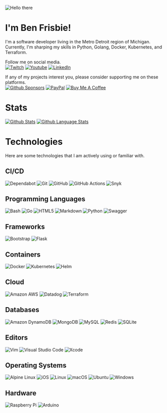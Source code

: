 ![Hello there](https://c.tenor.com/qA9u4ETE66MAAAAC/hello-there-kenobi.gif)
# I'm Ben Frisbie!
I'm a software developer living in the Metro Detroit region of Michigan. Currently, I'm sharping my skills in Python, Golang, Docker, Kubernetes, and Terraform.

Follow me on social media.  
[![Twitch](https://img.shields.io/badge/Twitch-9146FF?style=flat&logo=Twitch&logoColor=white)](https://www.twitch.tv/bfrisbie)
[![Youtube](https://img.shields.io/badge/Youtube-FF0000?style=flat&logo=Youtube&logoColor=white)](https://www.youtube.com/channel/UCRYrVtGYLJ8lzWwERQPN0Xw)
[![LinkedIn](https://img.shields.io/badge/LinkedIn-0A66C2?style=flat&logo=LinkedIn&logoColor=white)](https://www.linkedin.com/in/ben-frisbie/)

If any of my projects interest you, please consider supporting me on these platforms.  
[![Github Sponsors](https://img.shields.io/badge/Github_Sponsors-EA4AAA?style=flat&logo=githubsponsors&logoColor=white)](https://github.com/sponsors/benfrisbie)
[![PayPal](https://img.shields.io/badge/PayPal-00457C?style=flat&logo=PayPal&logoColor=white)](https://www.paypal.com/paypalme/benfrisbie)
[![Buy Me A Coffee](https://img.shields.io/badge/Buy_Me_A_Coffee-FFDD00?style=flat&logo=buymeacoffee&logoColor=white)](https://www.buymeacoffee.com/bfrisbie)

# Stats
[![Github Stats](https://github-readme-stats.vercel.app/api?username=benfrisbie&count_private=true&show_icons=true&theme=dark)](https://github.com/benfrisbie)
[![Github Language Stats](https://github-readme-stats.vercel.app/api/top-langs/?username=benfrisbie&theme=dark&layout=compact&langs_count=10)](https://github.com/benfrisbie)

# Technologies
Here are some technologies that I am actively using or familiar with.

## CI/CD
![Dependabot](https://img.shields.io/badge/Dependabot-025E8C?style=flat&logo=Dependabot&logoColor=white)
![Git](https://img.shields.io/badge/Git-F05032?style=flat&logo=git&logoColor=white)
![GitHub](https://img.shields.io/badge/Github-181717?style=flat&logo=github&logoColor=white)
![GitHub Actions](https://img.shields.io/badge/Github_Actions-2088FF?style=flat&logo=githubactions&logoColor=white)
![Snyk](https://img.shields.io/badge/Snyk-4C4A73?style=flat&logo=Snyk&logoColor=white)

## Programming Languages
![Bash](https://img.shields.io/badge/Bash-4EAA25?style=flat&logo=gnu-bash&logoColor=white)
![Go](https://img.shields.io/badge/Go-00ADD8?style=flat&logo=Go&logoColor=white)
![HTML5](https://img.shields.io/badge/HTML5-E34F26?style=flat&logo=HTML5&logoColor=white)
![Markdown](https://img.shields.io/badge/Markdown-3776AB?style=flat&logo=markdown&logoColor=white)
![Python](https://img.shields.io/badge/Python-3776AB?style=flat&logo=python&logoColor=white)
![Swagger](https://img.shields.io/badge/Swagger-85EA2D?style=flat&logo=Swagger&logoColor=white)

## Frameworks
![Bootstrap](https://img.shields.io/badge/Bootstrap-7952B3?style=flat&logo=Bootstrap&logoColor=white)
![Flask](https://img.shields.io/badge/Flask-000000?style=flat&logo=Flask&logoColor=white)

## Containers
![Docker](https://img.shields.io/badge/Docker-2496ED?style=flat&logo=docker&logoColor=white)
![Kubernetes](https://img.shields.io/badge/Kubernetes-326CE5?style=flat&logo=Kubernetes&logoColor=white)
![Helm](https://img.shields.io/badge/Helm-0F1689?style=flat&logo=Helm&logoColor=white)

## Cloud
![Amazon AWS](https://img.shields.io/badge/Amazon_AWS-232F3E?style=flat&logo=AmazonAWS&logoColor=white)
![Datadog](https://img.shields.io/badge/Datadog-632CA6?style=flat&logo=Datadog&logoColor=white)
![Terraform](https://img.shields.io/badge/Terraform-7B42BC?style=flat&logo=Terraform&logoColor=white)

## Databases
![Amazon DynamoDB](https://img.shields.io/badge/Amazon_DynamoDB-4053D6?style=flat&logo=AmazonDynamoDB&logoColor=white)
![MongoDB](https://img.shields.io/badge/MongoDB-47A248?style=flat&logo=MongoDB&logoColor=white)
![MySQL](https://img.shields.io/badge/MySQL-4479A1?style=flat&logo=MySQL&logoColor=white)
![Redis](https://img.shields.io/badge/Redis-DC382D?style=flat&logo=Redis&logoColor=white)
![SQLite](https://img.shields.io/badge/SQLite-003B57?style=flat&logo=SQLite&logoColor=white)

## Editors
![Vim](https://img.shields.io/badge/Vim-019733?style=flat&logo=Vim&logoColor=white)
![Visual Studio Code](https://img.shields.io/badge/Visual_Studio_Code-007ACC?style=flat&logo=VisualStudioCode&logoColor=white)
![Xcode](https://img.shields.io/badge/Xcode-147EFB?style=flat&logo=Xcode&logoColor=white)

## Operating Systems
![Alpine Linux](https://img.shields.io/badge/Alpine_Linux-0D597F?style=flat&logo=Alpine-Linux&logoColor=white)
![iOS](https://img.shields.io/badge/iOS-000000?style=flat&logo=iOS&logoColor=white)
![Linux](https://img.shields.io/badge/Linux-FCC624?style=flat&logo=Linux&logoColor=white)
![macOS](https://img.shields.io/badge/macOS-000000?style=flat&logo=macOS&logoColor=white)
![Ubuntu](https://img.shields.io/badge/Ubuntu-E95420?style=flat&logo=Ubuntu&logoColor=white)
![Windows](https://img.shields.io/badge/Windows-0078D6?style=flat&logo=Windows&logoColor=white)

## Hardware
![Raspberry Pi](https://img.shields.io/badge/Raspberry_Pi-A22846?style=flat&logo=RaspberryPi&logoColor=white)
![Arduino](https://img.shields.io/badge/Arduino-00979D?style=flat&logo=Arduino&logoColor=white)


<!--
**benfrisbie/benfrisbie** is a ✨ _special_ ✨ repository because its `README.md` (this file) appears on your GitHub profile.

Here are some ideas to get you started:

- 🔭 I’m currently working on ...
- 🌱 I’m currently learning ...
- 👯 I’m looking to collaborate on ...
- 🤔 I’m looking for help with ...
- 💬 Ask me about ...
- 📫 How to reach me: ...
- 😄 Pronouns: ...
- ⚡ Fun fact: ...
-->
